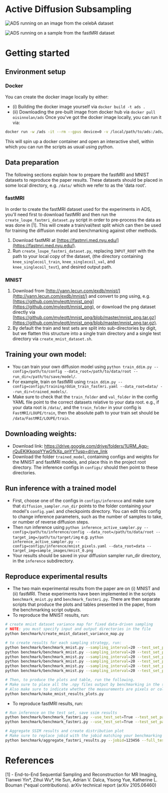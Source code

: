 # Active Diffusion Subsampling

![ADS running on an image from the celebA dataset](https://active-diffusion-subsampling.github.io/image_assets/celeba.png)

![ADS running on a sample from the fastMRI dataset](https://active-diffusion-subsampling.github.io/image_assets/fastmri2.png)

# Getting started
## Environment setup
### Docker 
You can create the docker image locally by either:
  * (i) Building the docker image yourself via `docker build -t ads .`
  * (ii) Downloading the pre-built image from docker hub via `docker pull oisinnolan/ads`
Once you've got the docker image locally, you can run it via:
```bash
docker run -w /ads -it --rm --gpus device=0 -v /local/path/to/ads:/ads/ -v /local/path/to/data/root/:/data/ ads:latest
```
This will spin up a docker container and open an interactive shell, within which you can run the scripts as usual using python.
## Data preparation
The following sections explain how to prepare the fastMRI and MNIST datasets to reproduce the paper results. These datasets should be placed in some local directory, e.g. `/data/` which we refer to as the 'data root'.
### fastMRI
In order to create the fastMRI dataset used for the experiments in ADS, you'll need first to download fastMRI and then run the `create_loupe_fastmri_dataset.py` script in order to pre-process the data as was done in [1]. This will create a train/val/test split which can then be used for training the diffusion model and benchmarking against other methods.
1. Download fastMRI at [https://fastmri.med.nyu.edu/](https://fastmri.med.nyu.edu/).
2. Run `create_loupe_fastmri_dataset.py`, replacing `INPUT_ROOT` with the path to your local copy of the dataset, (the directory containing `knee_singlecoil_train`, `knee_singlecoil_val`, and `knee_singlecoil_test`), and desired output path.
### MNIST
1. Download from [http://yann.lecun.com/exdb/mnist/](http://yann.lecun.com/exdb/mnist/) and convert to png using, e.g. [https://github.com/myleott/mnist_png](https://github.com/myleott/mnist_png), or download the png dataset directly via [https://github.com/myleott/mnist_png/blob/master/mnist_png.tar.gz](https://github.com/myleott/mnist_png/blob/master/mnist_png.tar.gz).
2. By default the train and test sets are split into sub-directories by digit, but we flatten this structure into a single train directory and a single test directory via `create_mnist_dataset.sh`.
## Training your own model:
* You can train your own diffusion model using `python train_ddim.py --config=/path/to/config --data_root=/path/to/data/root --run_dir=/path/to/save/model/`.
* For example, train on fastMRI using `train_ddim.py --config=configs/training/ddim_train_fastmri.yaml --data_root=data/ --run_dir=trained_models/`.
* Make sure to check that the `train_folder` and `val_folder` in the config YAML file point to the correct datasets relative to your data root. e.g., if your data root is `/data/`, and the `train_folder` in your config is `FastMRI/LOUPE/train`, then the absolute path to your train set should be `/data/FastMRI/LOUPE/train`.
## Downloading weights:
* Download link: https://drive.google.com/drive/folders/1URM_Agp-rQuEKlKkqopYYwGfkXp_pnYY?usp=drive_link
* Download the folder `trained_model`, containing configs and weights for the MNIST and fastMRI models, and place this in the project root directory. The inference configs in `configs/` should then point to these directories.
## Run inference with a trained model
* First, choose one of the configs in `configs/inference` and make sure that `diffusion_sampler.run_dir` points to the folder containing your model's `config.yaml` and checkpoints directory. You can edit this config to change inference parameters, such as the number of samples to take, or number of reverse diffusion steps.
* Then run inference using `python inference_active_sampler.py --config=/path/to/inference/config --data_root=/path/to/data/root --target_img=/path/to/target/img` e.g. `python inference_active_sampler.py --config=configs/inference/mnist_pixels.yaml --data_root=data --target_img=sample_images/mnist_0.png` 
* Your results should be saved in your diffusion sampler run_dir directory, in the `inference` subdirectory.

## Reproduce experimental results
* The two main experimental results from the paper are on (i) MNIST and (ii) fastMRI. These experiments have been implemented in the scripts `benchmark_mnist.py` and `benchmark_fastmri.py`. There are then separate scripts that produce the plots and tables presented in the paper, from the benchmarking script outputs.
* To reproduce the MNIST results, run:
```bash
# create mnist dataset variance map for fixed data-driven sampling
# NOTE: you must specify input and output directories in the file
python benchmark/create_mnist_dataset_variance_map.py

# to create results for each sampling strategy, run:
python benchmark/benchmark_mnist.py --sampling_interval=20 --test_set_path=data/MNIST/test --results_dir=results/MNIST --config=configs/benchmark/mnist/mnist_pixel_random.yaml
python benchmark/benchmark_mnist.py --sampling_interval=20 --test_set_path=data/MNIST/test --results_dir=results/MNIST --config=configs/benchmark/mnist/mnist_pixel_ads.yaml
python benchmark/benchmark_mnist.py --sampling_interval=20 --test_set_path=data/MNIST/test --results_dir=results/MNIST --config=configs/benchmark/mnist/mnist_column_random.yaml
python benchmark/benchmark_mnist.py --sampling_interval=20 --test_set_path=data/MNIST/test --results_dir=results/MNIST --config=configs/benchmark/mnist/mnist_column_ads.yaml
python benchmark/benchmark_mnist.py --sampling_interval=20 --test_set_path=data/MNIST/test --results_dir=results/MNIST --config=configs/benchmark/mnist/mnist_pixel_data_variance.yaml --dataset_variance_map_path=/path/to/data/variance.npy
python benchmark/benchmark_mnist.py --sampling_interval=20 --test_set_path=data/MNIST/test --results_dir=results/MNIST --config=configs/benchmark/mnist/mnist_column_data_variance.yaml --dataset_variance_map_path=/path/to/data/variance.npy

# Then, to produce the plots and table, run the following.
# Make sure to place all the .npy files output by benchmarking in the same results folder, and specify this in the file
# Also make sure to indicate whether the measurements are pixels or columns in MEASUREMENT_TYPE
python benchmark/make_mnist_results_plots.py
```
* To reproduce fastMRI results, run:
```bash
# Run inference on the test set, save ssim results
python benchmark/benchmark_fastmri.py --use_test_set=True --test_set_path=data/FastMRI/LOUPE/test_hdf5/ --sampling_interval=1 --config=configs/benchmark/fastmri/fastmri_ads_10k.yaml --data_root=data/
python benchmark/benchmark_fastmri.py --use_test_set=True --test_set_path=data/FastMRI/LOUPE/test_hdf5/ --sampling_interval=1 --config=configs/benchmark/fastmri/fastmri_fixed_mask_10k.yaml --data_root=data/

# Aggregate SSIM results and create distribution plot
# Make sure to replace jobid with the jobid matching your benchmarking job
python benchmark/aggregate_fastmri_results.py --jobid=123456 --full_test_set=True --results_dir=results/fastMRI
```



# References
[1] - End-to-End Sequential Sampling and Reconstruction for MR Imaging,
Tianwei Yin*, Zihui Wu*, He Sun, Adrian V. Dalca, Yisong Yue, Katherine L. Bouman (*equal contributions). arXiv technical report (arXiv 2105.06460)
